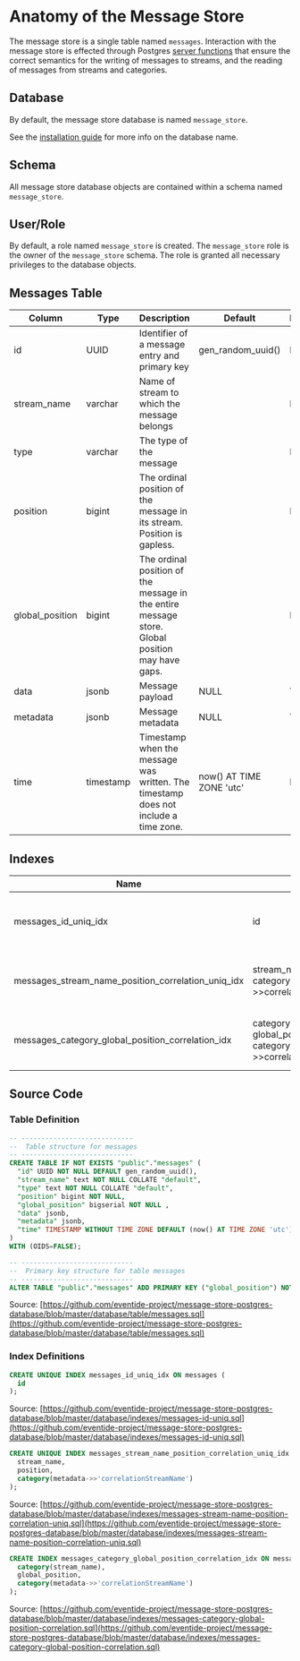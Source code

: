 # Anatomy of the Message Store

The message store is a single table named `messages`. Interaction with the message store is effected through Postgres [server functions](./server-functions.md) that ensure the correct semantics for the writing of messages to streams, and the reading of messages from streams and categories.

## Database

By default, the message store database is named `message_store`.

See the [installation guide](./install.md#database-name) for more info on the database name.

## Schema

All message store database objects are contained within a schema named `message_store`.

## User/Role

By default, a role named `message_store` is created. The `message_store` role is the owner of the `message_store` schema. The role is granted all necessary privileges to the database objects.

## Messages Table

| Column | Type | Description | Default | Nullable |
| --- | --- | --- | --- | --- |
| id | UUID | Identifier of a message entry and primary key | gen_random_uuid() | No |
| stream_name | varchar | Name of stream to which the message belongs | | No |
| type | varchar | The type of the message | | No |
| position | bigint | The ordinal position of the message in its stream. Position is gapless. | | No |
| global_position | bigint | The ordinal position of the message in the entire message store. Global position may have gaps. | | No |
| data | jsonb | Message payload | NULL | Yes |
| metadata | jsonb | Message metadata | NULL | Yes |
| time | timestamp | Timestamp when the message was written. The timestamp does not include a time zone. | now() AT TIME ZONE 'utc' | No |

## Indexes

| Name | Columns | Unique | Note |
| --- | --- | --- | --- |
| messages_id_uniq_idx | id | Yes | Enforce uniqueness as secondary key |
| messages_stream_name_position_correlation_uniq_idx| stream_name, position, category(metadata->>correlationStreamName) | Yes | Ensures uniqueness of position number in a stream |
| messages_category_global_position_correlation_idx | category(stream_name), global_position, category(metadata->>correlationStreamName) | No | Used when retrieving by category name |

## Source Code

### Table Definition

``` sql
-- ----------------------------
--  Table structure for messages
-- ----------------------------
CREATE TABLE IF NOT EXISTS "public"."messages" (
  "id" UUID NOT NULL DEFAULT gen_random_uuid(),
  "stream_name" text NOT NULL COLLATE "default",
  "type" text NOT NULL COLLATE "default",
  "position" bigint NOT NULL,
  "global_position" bigserial NOT NULL ,
  "data" jsonb,
  "metadata" jsonb,
  "time" TIMESTAMP WITHOUT TIME ZONE DEFAULT (now() AT TIME ZONE 'utc') NOT NULL
)
WITH (OIDS=FALSE);

-- ----------------------------
--  Primary key structure for table messages
-- ----------------------------
ALTER TABLE "public"."messages" ADD PRIMARY KEY ("global_position") NOT DEFERRABLE INITIALLY IMMEDIATE;
```

Source: [https://github.com/eventide-project/message-store-postgres-database/blob/master/database/table/messages.sql](https://github.com/eventide-project/message-store-postgres-database/blob/master/database/table/messages.sql)

### Index Definitions

``` sql
CREATE UNIQUE INDEX messages_id_uniq_idx ON messages (
  id
);
```

Source: [https://github.com/eventide-project/message-store-postgres-database/blob/master/database/indexes/messages-id-uniq.sql](https://github.com/eventide-project/message-store-postgres-database/blob/master/database/indexes/messages-id-uniq.sql)

``` sql
CREATE UNIQUE INDEX messages_stream_name_position_correlation_uniq_idx ON messages (
  stream_name,
  position,
  category(metadata->>'correlationStreamName')
);
```

Source: [https://github.com/eventide-project/message-store-postgres-database/blob/master/database/indexes/messages-stream-name-position-correlation-uniq.sql](https://github.com/eventide-project/message-store-postgres-database/blob/master/database/indexes/messages-stream-name-position-correlation-uniq.sql)

``` sql
CREATE INDEX messages_category_global_position_correlation_idx ON messages (
  category(stream_name),
  global_position,
  category(metadata->>'correlationStreamName')
);
```

Source: [https://github.com/eventide-project/message-store-postgres-database/blob/master/database/indexes/messages-category-global-position-correlation.sql](https://github.com/eventide-project/message-store-postgres-database/blob/master/database/indexes/messages-category-global-position-correlation.sql)
